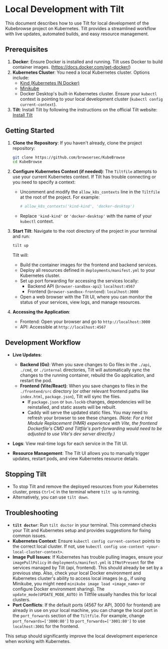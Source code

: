 # Local Development with Tilt

This document describes how to use Tilt for local development of the Kubebrowse project on Kubernetes. Tilt provides a streamlined workflow with live updates, automated builds, and easy resource management.

## Prerequisites

1.  **Docker**: Ensure Docker is installed and running. Tilt uses Docker to build container images. (https://docs.docker.com/get-docker/)
2.  **Kubernetes Cluster**: You need a local Kubernetes cluster. Options include:
    *   [Kind (Kubernetes IN Docker)](https://kind.sigs.k8s.io/docs/user/quick-start/)
    *   [Minikube](https://minikube.sigs.k8s.io/docs/start/)
    *   Docker Desktop's built-in Kubernetes cluster.
    Ensure your `kubectl` context is pointing to your local development cluster (`kubectl config current-context`).
3.  **Tilt**: Install Tilt by following the instructions on the official Tilt website: [Install Tilt](https://docs.tilt.dev/install.html)

## Getting Started

1.  **Clone the Repository**:
    If you haven't already, clone the project repository:
    ```bash
    git clone https://github.com/browsersec/KubeBrowse
    cd KubeBrowse
    ```

2.  **Configure Kubernetes Context (if needed)**:
    The `Tiltfile` attempts to use your current Kubernetes context. If Tilt has trouble connecting or you need to specify a context:
    *   Uncomment and modify the `allow_k8s_contexts` line in the `Tiltfile` at the root of the project. For example:
        ```python
        # allow_k8s_contexts('kind-kind', 'docker-desktop')
        ```
    *   Replace `'kind-kind'` or `'docker-desktop'` with the name of your `kubectl` context.

3.  **Start Tilt**:
    Navigate to the root directory of the project in your terminal and run:
    ```bash
    tilt up
    ```
    Tilt will:
    *   Build the container images for the frontend and backend services.
    *   Deploy all resources defined in `deployments/manifest.yml` to your Kubernetes cluster.
    *   Set up port forwarding for accessing the services locally:
        *   Backend API (`browser-sandbox-api`): `localhost:4567`
        *   Frontend (`browser-sandbox-frontend`): `localhost:3000`
    *   Open a web browser with the Tilt UI, where you can monitor the status of your services, view logs, and manage resources.

4.  **Accessing the Application**:
    *   Frontend: Open your browser and go to `http://localhost:3000`
    *   API: Accessible at `http://localhost:4567`

## Development Workflow

*   **Live Updates**:
    *   **Backend (Go)**: When you save changes to Go files in the `./api`, `./cmd`, or `./internal` directories, Tilt will automatically sync the changes to the running container, rebuild the Go application, and restart the pod.
    *   **Frontend (Vite/React)**: When you save changes to files in the `./frontend/src` directory (or other relevant frontend paths like `index.html`, `package.json`), Tilt will sync the files.
        *   If `package.json` or `bun.lockb` changes, dependencies will be reinstalled, and static assets will be rebuilt.
        *   Caddy will serve the updated static files. You may need to refresh your browser to see these changes.
        *(Note: For a Hot Module Replacement (HMR) experience with Vite, the frontend Dockerfile's CMD and Tiltfile's port-forwarding would need to be adjusted to use Vite's dev server directly.)*

*   **Logs**: View real-time logs for each service in the Tilt UI.

*   **Resource Management**: The Tilt UI allows you to manually trigger updates, restart pods, and view Kubernetes resource details.

## Stopping Tilt

*   To stop Tilt and remove the deployed resources from your Kubernetes cluster, press `Ctrl+C` in the terminal where `tilt up` is running.
*   Alternatively, you can use `tilt down`.

## Troubleshooting

*   **`tilt doctor`**: Run `tilt doctor` in your terminal. This command checks your Tilt and Kubernetes setup and provides suggestions for fixing common issues.
*   **Kubernetes Context**: Ensure `kubectl config current-context` points to the correct local cluster. If not, use `kubectl config use-context <your-local-cluster-context>`.
*   **Image Pull Issues**: If Kubernetes has trouble pulling images, ensure your `imagePullPolicy` in `deployments/manifest.yml` is `IfNotPresent` for the services managed by Tilt (api, frontend). This should already be set by a previous step. Also, check your local Docker environment and Kubernetes cluster's ability to access local images (e.g., if using Minikube, you might need `minikube image load <image_name>` or configure Docker environment sharing). The `update_mode(UPDATE_MODE_AUTO)` in Tiltfile usually handles this for local clusters.
*   **Port Conflicts**: If the default ports (4567 for API, 3000 for frontend) are already in use on your local machine, you can change the local port in the `port_forwards` section of the `Tiltfile`. For example, change `port_forwards=['3000:80']` to `port_forwards=['3001:80']` to use `localhost:3001` for the frontend.

This setup should significantly improve the local development experience when working with Kubernetes.
